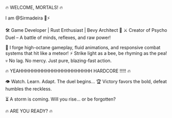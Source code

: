 🔥 WELCOME, MORTALS! 🔥

I am @Sirmadeira 💪⚡

🛠 Game Developer | Rust Enthusiast | Bevy Architect 🦀
⚔️ Creator of Psycho Duel – A battle of minds, reflexes, and raw power!

🚀 I forge high-octane gameplay, fluid animations, and responsive combat systems that hit like a meteor!
⚡ Strike light as a bee, be rhyming as the pea!
💀 No lag. No mercy. Just pure, blazing-fast action.

🔥 YEAHHHHHHHHHHHHHHHHHHHHHH HARDCORE !!!!! 🔥

👁 Watch. Learn. Adapt. The duel begins...
🏆 Victory favors the bold, defeat humbles the reckless.

⏳ A storm is coming. Will you rise... or be forgotten?

🔥 ARE YOU READY? 🔥

<!---
Sirmadeira/Sirmadeira is a ✨ special ✨ repository because its `README.md` (this file) appears on your GitHub profile.
You can click the Preview link to take a look at your changes.
--->
